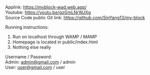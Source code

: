 Applink: https://myblock-wad.web.app/  
Youtube: https://youtu.be/gzGmLNrWJXg  
Source Code public Git link: https://github.com/SinYang13/my-block  

Running instructions:
1) Run on localhost through WAMP / MAMP
2) Homepage is located in public/index.html
3) Nothing else really

Username / Password:  
Admin: admin@gmail.com / admin  
User: user@gmail.com / user  
